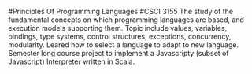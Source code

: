 #Principles Of Programming Languages
#CSCI 3155
The study of the fundamental concepts on which programming languages are based, and execution models supporting them. Topic include values, variables, bindings, type systems, control structures, exceptions, concurrency, modularity. Leared how to select a language to adapt to new language. Semester long course project to implement a Javascripty (subset of Javascript) Interpreter written in Scala. 
